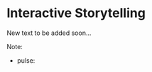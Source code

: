 # Interactive Storytelling

New text to be added soon...

Note:
  * pulse: <!-- <div class="map-marker reports mapboxgl-marker" style="transform: translate(-50%, -50%) translate(511px, 383px);"></div> -->
